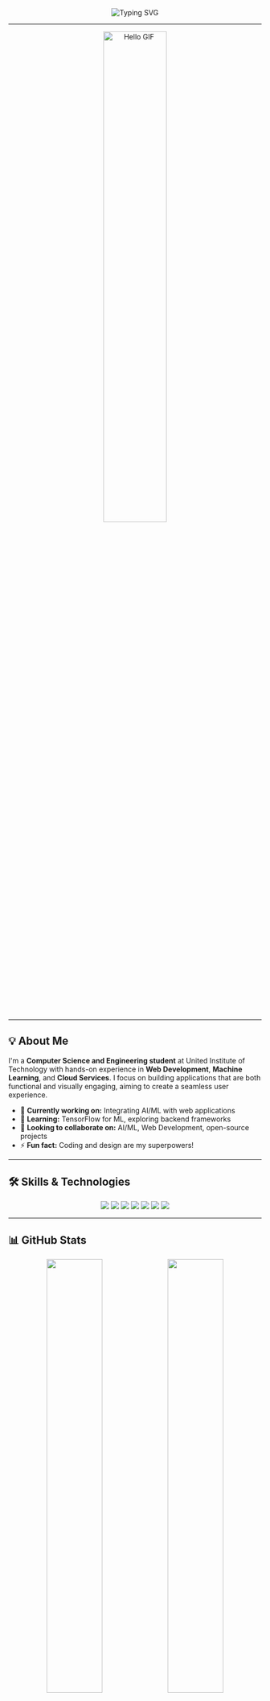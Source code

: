 <div align="center">
  <img src="https://readme-typing-svg.demolab.com?font=Fira+Code&size=28&pause=1000&color=FFD700&center=true&vCenter=true&width=700&lines=Hello%2C+I'm+Rajeshwar+Kumar+Giri!+%F0%9F%91%8B;A+Passionate+Full+Stack+Developer;UI%2FUX+Designer+and+AI%2FML+Enthusiast;Welcome+to+my+GitHub+Universe+%F0%9F%8C%8D" alt="Typing SVG" />
</div>

---

<div align="center">
  <img src="https://media.giphy.com/media/fvx95jkua5th3YeThr/giphy.gif" width="50%" alt="Hello GIF"/>
</div>

---

## 💡 About Me
I'm a **Computer Science and Engineering student** at United Institute of Technology with hands-on experience in **Web Development**, **Machine Learning**, and **Cloud Services**. I focus on building applications that are both functional and visually engaging, aiming to create a seamless user experience.

- 🔭 **Currently working on:** Integrating AI/ML with web applications
- 🌱 **Learning:** TensorFlow for ML, exploring backend frameworks
- 👯 **Looking to collaborate on:** AI/ML, Web Development, open-source projects
- ⚡ **Fun fact:** Coding and design are my superpowers!

---

## 🛠️ Skills & Technologies
<div align="center">
  <img src="https://img.shields.io/badge/JavaScript-EDD000?style=for-the-badge&logo=javascript&logoColor=white" />
  <img src="https://img.shields.io/badge/Python-306998?style=for-the-badge&logo=python&logoColor=white" />
  <img src="https://img.shields.io/badge/React-61DAFB?style=for-the-badge&logo=react&logoColor=black" />
  <img src="https://img.shields.io/badge/Node.js-43853D?style=for-the-badge&logo=node-dot-js&logoColor=white" />
  <img src="https://img.shields.io/badge/Express.js-303030?style=for-the-badge&logo=express" />
  <img src="https://img.shields.io/badge/Tailwind_CSS-38B2AC?style=for-the-badge&logo=tailwind-css&logoColor=white" />
  <img src="https://img.shields.io/badge/TensorFlow-FF6F00?style=for-the-badge&logo=tensorflow&logoColor=white" />
</div>

---

## 📊 GitHub Stats
<div align="center">
  <img src="https://github-readme-stats.vercel.app/api?username=Rajzzzzz&show_icons=true&theme=radical&hide_border=true" width="47%"/>
  <img src="https://github-readme-streak-stats.herokuapp.com/?user=Rajzzzzz&theme=radical&hide_border=true" width="47%"/>
</div>

---

## 🚀 Projects
### Here are a few projects that showcase my skills:
<div align="center">
  <img src="https://media.giphy.com/media/KyZXq58q8hWhfR6Dl4/giphy.gif" width="40%" alt="Coding GIF"/>
</div>

1. **[Software House World](https://www.softwarehouseworld.com)**  
   ![React](https://img.shields.io/badge/-React-61DAFB?style=flat-square&logo=react&logoColor=black) ![Tailwind CSS](https://img.shields.io/badge/-Tailwind_CSS-38B2AC?style=flat-square&logo=tailwind-css&logoColor=white)  
   A professional website showcasing services, with features for Tally and cloud solutions.

2. **Infotrixs2**  
   ![Node.js](https://img.shields.io/badge/-Node.js-43853D?style=flat-square&logo=node.js&logoColor=white) ![Express.js](https://img.shields.io/badge/-Express.js-404D59?style=flat-square)  
   An interactive, responsive design web project with full-stack development.

3. **AI/ML Projects**  
   A series of ML projects exploring predictive analytics and data processing.

---

## 🌐 Let's Connect!
<div align="center">
  <a href="https://linkedin.com/in/your-profile" target="_blank"><img src="https://img.shields.io/badge/-LinkedIn-blue?style=for-the-badge&logo=linkedin&logoColor=white" alt="LinkedIn"/></a>
  <a href="https://yourportfolio.com" target="_blank"><img src="https://img.shields.io/badge/-Portfolio-blueviolet?style=for-the-badge&logo=About.me&logoColor=white" alt="Portfolio"/></a>
  <a href="mailto:youremail@example.com"><img src="https://img.shields.io/badge/-Email-red?style=for-the-badge&logo=gmail&logoColor=white" alt="Email"/></a>
</div>

---

## 📈 Contribution Graph
<div align="center">
  <img src="https://activity-graph.herokuapp.com/graph?username=Rajzzzzz&bg_color=1a1b27&color=5BCDEC&line=5BCDEC&point=FFFFFF&area=true&hide_border=true" />
</div>

---

## 🎉 Fun Fact
- I love using creative solutions for challenges, both in code and design. Let’s build something impactful together!

---

<div align="center">
  <img src="https://readme-typing-svg.demolab.com?font=Fira+Code&size=18&pause=1000&color=FFD700&center=true&vCenter=true&width=500&lines=Thank+you+for+visiting+my+profile!;Feel+free+to+connect+or+collaborate!" alt="Typing SVG" />
  <img src="https://media.giphy.com/media/1kJ89yJf2YkjJOzZyM/giphy.gif" width="30%" alt="Thank you GIF"/>
</div>
